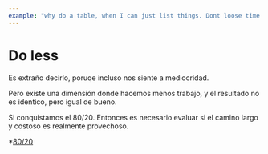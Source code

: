 ```yaml
---
example: "why do a table, when I can just list things. Dont loose time in thing syou an aovid"
---
```

# Do less

Es extraño decirlo, poruqe incluso nos siente a mediocridad. 

Pero existe una dimensión donde hacemos menos trabajo, y el resultado no es identico, pero igual de bueno.

Si conquistamos el 80/20. Entonces es necesario evaluar si el camino largo y costoso es realmente provechoso.

*[80/20](#80-20)